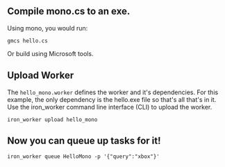 

## Compile mono.cs to an exe.

Using mono, you would run:

    gmcs hello.cs

Or build using Microsoft tools.

## Upload Worker

The `hello_mono.worker` defines the worker and it's dependencies. For this example, the only dependency
is the hello.exe file so that's all that's in it. Use the iron_worker command line interface (CLI) to upload
the worker.

    iron_worker upload hello_mono

## Now you can queue up tasks for it!

    iron_worker queue HelloMono -p '{"query":"xbox"}'

